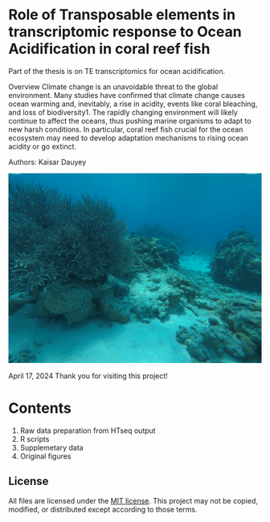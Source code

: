 # Role of Transposable elements in transcriptomic response to Ocean Acidification in coral reef fish
Part of the thesis is on TE transcriptomics for ocean acidification.

Overview
Climate change is an unavoidable threat to the global environment.
 Many studies have confirmed that climate change causes ocean warming and, inevitably, a rise in acidity, events like coral bleaching, and loss of biodiversity1. The rapidly changing environment will likely continue to affect the oceans, thus pushing marine organisms to adapt to new harsh conditions. In particular, coral reef fish crucial for the ocean ecosystem may need to develop adaptation mechanisms to rising ocean acidity or go extinct.
 
Authors:
Kaisar Dauyey 

![Coral reef snapshot at the Aka island, Kerama National Park](images/G0182919.jpg)


April 17, 2024
Thank you for visiting this project!

# Contents

1. Raw data preparation from HTseq output
2. R scripts
3. Supplemetary data
4. Original figures


## License
All files are licensed under the [MIT license](http://opensource.org/licenses/MIT). This project may not be copied, modified, or distributed except according to those terms.

